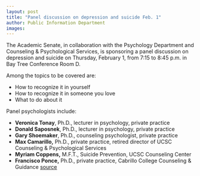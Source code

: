 ```yaml
---
layout: post
title: "Panel discussion on depression and suicide Feb. 1"
author: Public Information Department
images:
---
```


The Academic Senate, in collaboration with the Psychology Department and Counseling & Psychological Services, is sponsoring a panel discussion on depression and suicide on Thursday, February 1, from 7:15 to 8:45 p.m. in Bay Tree Conference Room D.

Among the topics to be covered are:  
* How to recognize it in yourself   
* How to recognize it in someone you love   
* What to do about it

Panel psychologists include:   
* **Veronica Tonay**, Ph.D., lecturer in psychology, private practice  
* **Donald Saposnek**, Ph.D., lecturer in psychology, private practice  
* **Gary Shoemaker**, Ph.D., counseling psychologist, private practice  
* **Max Camarillo,** Ph.D., private practice, retired director of UCSC Counseling & Psychological Services   
* **Myriam Coppens,** M.F.T., Suicide Prevention, UCSC Counseling Center   
* **Francisco Ponce,** Ph.D., private practice, Cabrillo College Counseling & Guidance
[source](http://www1.ucsc.edu/currents/06-07/01-29/brief-depression.asp "Permalink to brief-depression")

